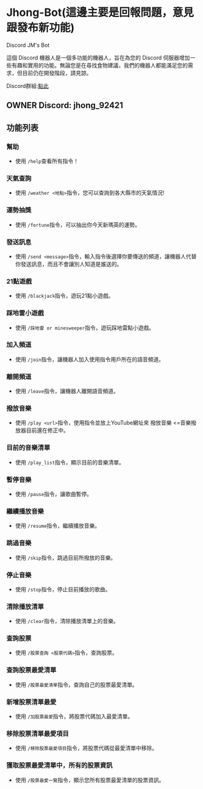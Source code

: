 # Jhong-Bot(這邊主要是回報問題，意見跟發布新功能)

Discord JM's Bot

這個 Discord 機器人是一個多功能的機器人，旨在為您的 Discord 伺服器增加一些有趣和實用的功能。無論您是在尋找食物建議，我們的機器人都能滿足您的需求，但目前仍在開發階段，請見諒。

Discord群組:[點此](https://discord.gg/Qym8aWFtQ9)

## OWNER Discord: jhong_92421

## 功能列表

### 幫助

- 使用 `/help`查看所有指令！

### 天氣查詢

- 使用 `/weather <地點>`指令，您可以查詢到各大縣市的天氣情況!

### 運勢抽獎

- 使用 `/fortune`指令，可以抽出你今天新瑪英的運勢。

### 發送訊息

- 使用 `/send <message>`指令，輸入指令後選擇你要傳送的頻道，讓機器人代替你發送訊息，而且不會讓別人知道是誰送的。

### 21點遊戲

- 使用 `/blackjack`指令，遊玩21點小遊戲。

### 踩地雷小遊戲

- 使用 `/踩地雷 or minesweeper`指令，遊玩踩地雷點小遊戲。

### 加入頻道

- 使用 `/join`指令，讓機器人加入使用指令用戶所在的語音頻道。

### 離開頻道

- 使用 `/leave`指令，讓機器人離開語音頻道。

### 撥放音樂

- 使用 `/play <url>`指令，使用指令並放上YouTube網址來 撥放音樂 <=音樂撥放器目前還在修正中。

### 目前的音樂清單

- 使用 `/play_list`指令，顯示目前的音樂清單。

### 暫停音樂

- 使用 `/pause`指令，讓歌曲暫停。

### 繼續播放音樂

- 使用 `/resume`指令，繼續播放音樂。

### 跳過音樂

- 使用 `/skip`指令，跳過目前所撥放的音樂。

### 停止音樂

- 使用 `/stop`指令，停止目前播放的歌曲。

### 清除播放清單

- 使用 `/clear`指令，清除播放清單上的音樂。

### 查詢股票

- 使用 `/股票查詢 <股票代碼>`指令，查詢股票。

### 查詢股票最愛清單

- 使用 `/股票最愛清單`指令，查詢自己的股票最愛清單。

### 新增股票清單最愛

- 使用 `/加股票最愛`指令，將股票代碼加入最愛清單。

### 移除股票清單最愛項目

- 使用 `/移除股票最愛項目`指令，將股票代碼從最愛清單中移除。

### 獲取股票最愛清單中，所有的股票資訊

- 使用 `/股票最愛一覽`指令，顯示您所有股票最愛清單的股票資訊。
